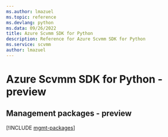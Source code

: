 ```yaml
---
ms.author: lmazuel
ms.topic: reference
ms.devlang: python
ms.data: 09/26/2022
title: Azure Scvmm SDK for Python
description: Reference for Azure Scvmm SDK for Python
ms.service: scvmm
author: lmazuel
---
```

# Azure Scvmm SDK for Python - preview

## Management packages - preview
[!INCLUDE [mgmt-packages](scvmm-mgmt-index.md)]